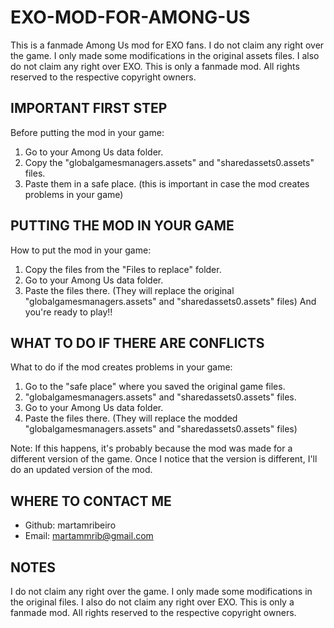 # EXO-MOD-FOR-AMONG-US
This is a fanmade Among Us mod for EXO fans. I do not claim any right over the game. I only made some modifications in the original assets files. I also do not claim any right over EXO. This is only a fanmade mod. All rights reserved to the respective copyright owners.

## IMPORTANT FIRST STEP
Before putting the mod in your game:
1. Go to your Among Us data folder.
2. Copy the "globalgamesmanagers.assets" and "sharedassets0.assets" files.
3. Paste them in a safe place.
(this is important in case the mod creates problems in your game)

## PUTTING THE MOD IN YOUR GAME
How to put the mod in your game:
1. Copy the files from the "Files to replace" folder.
2. Go to your Among Us data folder.
3. Paste the files there. (They will replace the original "globalgamesmanagers.assets" and "sharedassets0.assets" files)
And you're ready to play!!

## WHAT TO DO IF THERE ARE CONFLICTS
What to do if the mod creates problems in your game:
1. Go to the "safe place" where you saved the original game files.
2. "globalgamesmanagers.assets" and "sharedassets0.assets" files.
3. Go to your Among Us data folder.
4. Paste the files there. (They will replace the modded "globalgamesmanagers.assets" and "sharedassets0.assets" files)

Note: If this happens, it's probably because the mod was made for a different version of the game.
Once I notice that the version is different, I'll do an updated version of the mod.

## WHERE TO CONTACT ME
* Github: martamribeiro
* Email: martammrib@gmail.com

## NOTES
I do not claim any right over the game. I only made some modifications in the original files.
I also do not claim any right over EXO. This is only a fanmade mod.
All rights reserved to the respective copyright owners.
